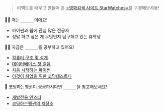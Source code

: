 > 리액트를 배우고 만들어 본 [⭐영화검색 사이트 StarWatches⭐](https://starwatches.netlify.app)를 구경해보셔용!

🙋‍♀️ 저는 `______`이에요!

- 파이썬과 웹에 관심 많은 전공자
- 정말 하고 싶은 게 무엇인지 탐구하고 있는 휴학생

👩‍💻 지금은 `______`를 공부하고 있어요!

- [컴퓨터 구조 및 설계](http://www.yes24.com/Product/Goods/16426341)
- [데이터베이스 첫 걸음](http://www.yes24.com/Product/Goods/33057251)
- [처음 시작하는 파이썬](http://www.yes24.com/Product/Goods/91870652)
- [이것이 취업을 위한 코딩테스트다](http://www.yes24.com/Product/Goods/91433923)

🐧 코딩하는펭귄이 궁금하시다면 `______`을 참고해보세요!

- [개발전용 인스타](https://www.instagram.com/cooding_penguin/)
- [코딩하는펭귄의 저장소](https://cooding-penguin.netlify.app/)
